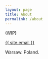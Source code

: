 ```yaml
---
layout: page
title: About
permalink: /about
---
```


(WIP)


<a href="mailto:{{ site.email }}">{{ site.email }}</a>


Warsaw. Poland.


<!-- - GitHub: [{{ site.github_username }}](https://github.com/{{ site.github_username }})
- LinkedIn: [{{ site.linkedin_username }}](https://linkedin.com/in/{{ site.linkedin_username }})
- Vimeo: [{{ site.vimeo_username }}](https://vimeo.com/{{ site.vimeo_username }}) -->
